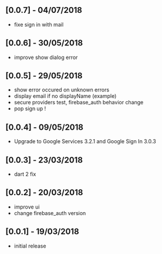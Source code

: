 ## [0.0.7] - 04/07/2018
* fixe sign in with mail 

## [0.0.6] - 30/05/2018
* improve show dialog error 

## [0.0.5] - 29/05/2018
* show error occured on unknown errors
* display email if no displayName (example)
* secure providers test, firebase_auth behavior change
* pop sign up !

## [0.0.4] - 09/05/2018
* Upgrade to Google Services 3.2.1 and Google Sign In 3.0.3

## [0.0.3] - 23/03/2018
* dart 2 fix

## [0.0.2] - 20/03/2018

* improve ui
* change firebase_auth version 

## [0.0.1] - 19/03/2018

* initial release

